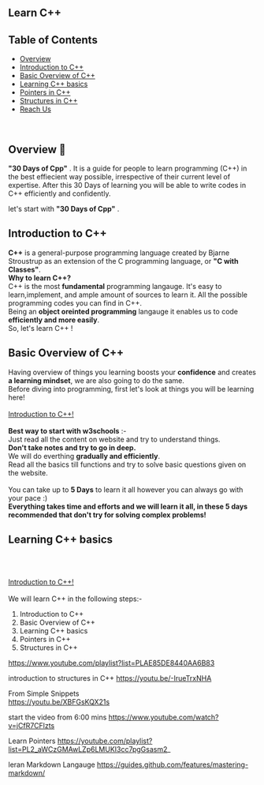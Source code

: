 ## Learn C++
<!-- TABLE OF CONTENTS -->
## Table of Contents
* [Overview](#overview)
* [Introduction to C++](#Introduction-to-C++)
* [Basic Overview of C++](#Basic-Overview-of-C++)
* [Learning C++ basics](#Learning-C++-basics)
* [Pointers in C++](#Pointers-in-C++)
* [Structures in C++](#Structures-in-C++)
* [Reach Us](#reach-us)
<br/>

<!-- OVERVIEW -->
## Overview 📝
 **"30 Days of Cpp"** . 
It is a guide for people to learn programming (C++) in the best effiecient way possible, irrespective of their current level of expertise. After this 30 Days of learning you will be able to write codes in C++ efficiently and confidently.

let's start with **"30 Days of Cpp"** . 
<br/>

<!-- Introduction to C++ -->
## Introduction to C++
**C++** is a general-purpose programming language created by Bjarne Stroustrup as an extension of the C programming language, or **"C with Classes"**.<br/>
**Why to learn C++?** <br/>
C++ is the most **fundamental** programming langauge. It's easy to learn,implement, and ample amount of sources to learn it. All the possible programming codes you can find in C++.<br/>
Being an **object oreinted programming** langauge it enables us to code **efficiently and more easily**.<br/>
So, let's learn C++ !

<!-- Basic Overview of C++ -->
## Basic Overview of C++
Having overview of things you learning boosts your **confidence** and creates **a learning mindset**, we are also going to do the same.<br/>
Before diving into programming, first let's look at things you will be learning here!<br/>
<br/>
[Introduction to C++!](https://www.w3schools.com/cpp/cpp_intro.asp)<br/>
<br/>
**Best way to start with w3schools** :-<br/>
Just read all the content on website and try to understand things.<br/>
**Don't take notes and try to go in deep.**<br/>
We will do everthing **gradually and efficiently**.
<br/>
Read all the basics till functions and try to solve basic questions given on the website.<br/>
<br/>
You can take up to **5 Days** to learn it all however you can always go with your pace :)<br/>
**Everything takes time and efforts and we will learn it all, in these 5 days recommended that don't try for solving complex problems!**<br/>

<!-- Learning C++ basics -->
## Learning C++ basics
<br/>
<br/>

[Introduction to C++!](https://www.w3schools.com/cpp/cpp_intro.asp)<br/>
<br/>
We will learn C++ in the following steps:-<br/>

1. Introduction to C++
2. Basic Overview of C++
3. Learning C++ basics 
4. Pointers in C++
5. Structures in C++

https://www.youtube.com/playlist?list=PLAE85DE8440AA6B83


introduction to structures in C++
https://youtu.be/-IrueTrxNHA


From Simple Snippets  
https://youtu.be/XBFGsKQX21s


start the video from 6:00 mins 
https://www.youtube.com/watch?v=jCfR7CFlzts

Learn Pointers
https://youtube.com/playlist?list=PL2_aWCzGMAwLZp6LMUKI3cc7pgGsasm2_


leran Markdown Langauge
https://guides.github.com/features/mastering-markdown/
